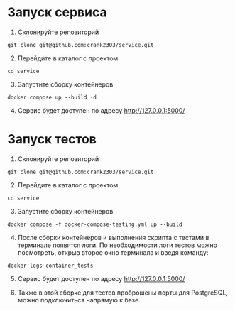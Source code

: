 # Запуск сервиса

1. Склонируйте репозиторий
```
git clone git@github.com:crank2303/service.git
```

2. Перейдите в каталог с проектом
```
cd service
```

3. Запустите сборку контейнеров
```
docker compose up --build -d
```
4. Сервис будет доступен по адресу http://127.0.0.1:5000/

# Запуск тестов
1. Склонируйте репозиторий
```
git clone git@github.com:crank2303/service.git
```

2. Перейдите в каталог с проектом
```
cd service
```

3. Запустите сборку контейнеров
```
docker compose -f docker-compose-testing.yml up --build
```

4. После сборки контейнеров и выполнения скрипта с тестами в терминале появятся логи. По необходимости логи тестов можно посмотреть, открыв второе окно терминала и введя команду:
```
docker logs container_tests
```

5. Сервис будет доступен по адресу http://127.0.0.1:5000/

6. Также в этой сборке для тестов проброшены порты для PostgreSQL, можно подключиться напрямую к базе.